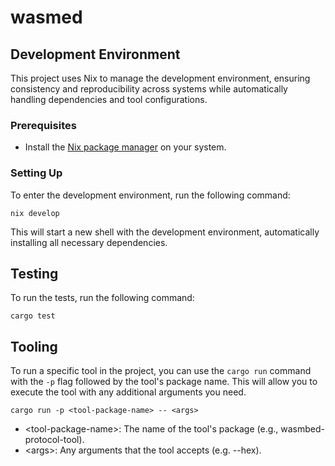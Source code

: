 # wasmed

## Development Environment

This project uses Nix to manage the development environment, ensuring
consistency and reproducibility across systems while automatically handling
dependencies and tool configurations.

### Prerequisites

- Install the [Nix package manager][nix-download] on your system.

[nix-download]: https://nixos.org/download/

### Setting Up

To enter the development environment, run the following command:

```
nix develop
```

This will start a new shell with the development environment, automatically
installing all necessary dependencies.

## Testing

To run the tests, run the following command:

```
cargo test
```

## Tooling

To run a specific tool in the project, you can use the `cargo run` command with
the `-p` flag followed by the tool's package name. This will allow you to execute
the tool with any additional arguments you need.

```
cargo run -p <tool-package-name> -- <args>
```

- \<tool-package-name\>: The name of the tool's package (e.g., wasmbed-protocol-tool).
- \<args\>: Any arguments that the tool accepts (e.g. --hex).
